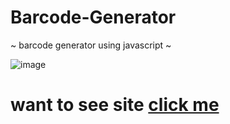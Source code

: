 # Barcode-Generator
 ~ barcode generator using javascript ~
 
 ![image](https://github.com/SimShad/Barcode-Generator/assets/130966989/0b50eea7-0934-44ce-88e8-62fc500317d2)

 <h1>want to see site <a href="https://samsudeenashad.github.io/Barcode-Generator/">click me</a></h1>


